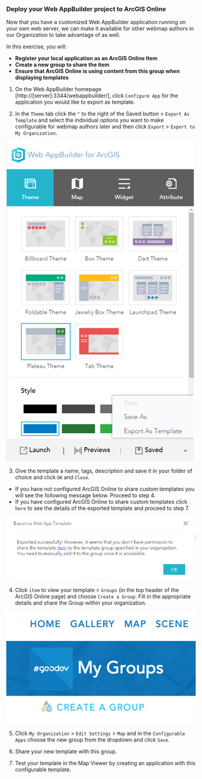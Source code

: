 ### Deploy your Web AppBuilder project to ArcGIS Online

Now that you have a customized Web AppBuilder application running on your own web server, we can make it available for other webmap authors in our Organization to take advantage of as well.

In this exercise, you will:
* **Register your local application as an ArcGIS Online Item**
* **Create a new group to share the item**
* **Ensure that ArcGIS Online is using content from this group when displaying templates**

1. On the Web AppBuilder homepage [http://[server]:3344/webappbuilder/], click `Configure App` for the application you would like to export as template.

2. In the `Theme` tab click the `^` to the right of the Saved button > `Export As Template` and select the individual options you want to make configurable for webmap authors later and then click `Export` > `Export to My Organization`.

  ![export template](step_2.png)

3. Give the template a name, tags, description and save it in your folder of choice and click `OK` and `Close`.
    
  * If you have not configured ArcGIS Online to share custom templates you will see the following message below. Proceed to step 4. 
  * If you have configured ArcGIS Online to share custom templates click `here` to see the details of the exported template and proceed to step 7.  

  ![succesful export template](step_3.png)

4.  Click `item` to view your template > `Groups` (in the top header of the ArcGIS Online page) and choose `Create a Group`.  Fill in the appropriate details and share the Group within your organization.
  
  ![export template](step_4.png)

5. Click `My Organization` > `Edit Settings` > `Map` and in the `Configurable Apps` choose the new group from the dropdown and click `Save`.

6. Share your new template with this group.

7. Test your template in the Map Viewer by creating an application with this configurable template.
